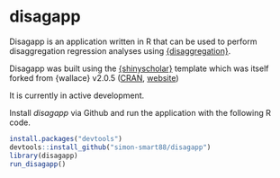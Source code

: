 # disagapp 
Disagapp is an application written in R that can be used to perform disaggregation regression analyses using [{disaggregation}](https://cran.r-project.org/package=disaggregation). 

Disagapp was built using the [{shinyscholar}](https://github.com/simon-smart88/shinyscholar) template which was itself forked from {wallace} v2.0.5 ([CRAN](https://cran.r-project.org/package=wallace), [website](https://wallaceecomod.github.io/wallace/index.html))

It is currently in active development.

Install *disagapp* via Github and run the application with the following R code.

```R
install.packages("devtools")
devtools::install_github("simon-smart88/disagapp")
library(disagapp)
run_disagapp()
```
